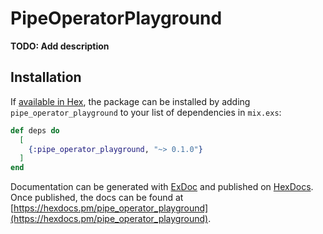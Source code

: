 # PipeOperatorPlayground

**TODO: Add description**

## Installation

If [available in Hex](https://hex.pm/docs/publish), the package can be installed
by adding `pipe_operator_playground` to your list of dependencies in `mix.exs`:

```elixir
def deps do
  [
    {:pipe_operator_playground, "~> 0.1.0"}
  ]
end
```

Documentation can be generated with [ExDoc](https://github.com/elixir-lang/ex_doc)
and published on [HexDocs](https://hexdocs.pm). Once published, the docs can
be found at [https://hexdocs.pm/pipe_operator_playground](https://hexdocs.pm/pipe_operator_playground).

